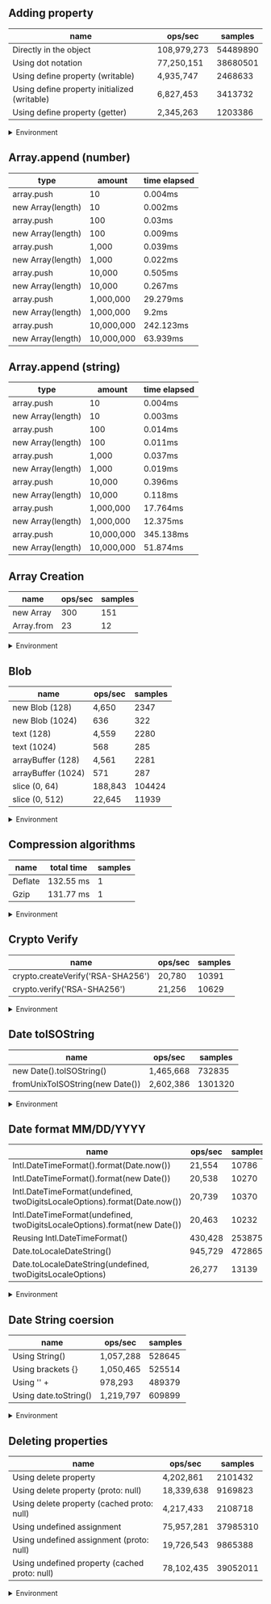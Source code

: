 ## Adding property

|name|ops/sec|samples|
|-|-|-|
|Directly in the object|108,979,273|54489890|
|Using dot notation|77,250,151|38680501|
|Using define property (writable)|4,935,747|2468633|
|Using define property initialized (writable)|6,827,453|3413732|
|Using define property (getter)|2,345,263|1203386|


<details>
<summary>Environment</summary>

* __Machine:__ linux x64 | 4 vCPUs | 7.6GB Mem
* __Run:__ Wed Oct 15 2025 20:51:14 GMT+0000 (Coordinated Universal Time)
* __Node:__ `v25.0.0`
</details>

<!--
{"environment":{"platform":"linux","arch":"x64","cpus":4,"totalMemory":7.597843170166016},"benchmarks":[{"name":"Directly in the object","samples":54489890,"opsSec":108979273.900252},{"name":"Using dot notation","samples":38680501,"opsSec":77250151.58598109},{"name":"Using define property (writable)","samples":2468633,"opsSec":4935747.576487064},{"name":"Using define property initialized (writable)","samples":3413732,"opsSec":6827453.704199814},{"name":"Using define property (getter)","samples":1203386,"opsSec":2345263.002984911}]}-->

## Array.append (number)

|type|amount|time elapsed|
|-|-|-|
array.push|10|0.004ms
new Array(length)|10|0.002ms
array.push|100|0.03ms
new Array(length)|100|0.009ms
array.push|1,000|0.039ms
new Array(length)|1,000|0.022ms
array.push|10,000|0.505ms
new Array(length)|10,000|0.267ms
array.push|1,000,000|29.279ms
new Array(length)|1,000,000|9.2ms
array.push|10,000,000|242.123ms
new Array(length)|10,000,000|63.939ms
## Array.append (string)

|type|amount|time elapsed|
|-|-|-|
array.push|10|0.004ms
new Array(length)|10|0.003ms
array.push|100|0.014ms
new Array(length)|100|0.011ms
array.push|1,000|0.037ms
new Array(length)|1,000|0.019ms
array.push|10,000|0.396ms
new Array(length)|10,000|0.118ms
array.push|1,000,000|17.764ms
new Array(length)|1,000,000|12.375ms
array.push|10,000,000|345.138ms
new Array(length)|10,000,000|51.874ms

## Array Creation

|name|ops/sec|samples|
|-|-|-|
|new Array|300|151|
|Array.from|23|12|


<details>
<summary>Environment</summary>

* __Machine:__ linux x64 | 4 vCPUs | 7.6GB Mem
* __Run:__ Wed Oct 15 2025 20:58:13 GMT+0000 (Coordinated Universal Time)
* __Node:__ `v25.0.0`
</details>

<!--
{"environment":{"platform":"linux","arch":"x64","cpus":4,"totalMemory":7.597843170166016},"benchmarks":[{"name":"new Array","samples":151,"opsSec":300.82931609815904},{"name":"Array.from","samples":12,"opsSec":23.09203023836702}]}-->

## Blob

|name|ops/sec|samples|
|-|-|-|
|new Blob (128)|4,650|2347|
|new Blob (1024)|636|322|
|text (128)|4,559|2280|
|text (1024)|568|285|
|arrayBuffer (128)|4,561|2281|
|arrayBuffer (1024)|571|287|
|slice (0, 64)|188,843|104424|
|slice (0, 512)|22,645|11939|


<details>
<summary>Environment</summary>

* __Machine:__ linux x64 | 4 vCPUs | 7.6GB Mem
* __Run:__ Wed Oct 15 2025 21:03:11 GMT+0000 (Coordinated Universal Time)
* __Node:__ `v25.0.0`
</details>

<!--
{"environment":{"platform":"linux","arch":"x64","cpus":4,"totalMemory":7.597843170166016},"benchmarks":[{"name":"new Blob (128)","samples":2347,"opsSec":4650.3571791338345},{"name":"new Blob (1024)","samples":322,"opsSec":636.3515255628633},{"name":"text (128)","samples":2280,"opsSec":4559.063030484101},{"name":"text (1024)","samples":285,"opsSec":568.3826501176108},{"name":"arrayBuffer (128)","samples":2281,"opsSec":4561.765625605688},{"name":"arrayBuffer (1024)","samples":287,"opsSec":571.0947223596543},{"name":"slice (0, 64)","samples":104424,"opsSec":188843.6200782333},{"name":"slice (0, 512)","samples":11939,"opsSec":22645.417747327505}]}-->

## Compression algorithms

|name|total time|samples|
|-|-|-|
|Deflate|132.55 ms|1|
|Gzip|131.77 ms|1|


<details>
<summary>Environment</summary>

* __Machine:__ linux x64 | 4 vCPUs | 7.6GB Mem
* __Run:__ Wed Oct 15 2025 21:10:41 GMT+0000 (Coordinated Universal Time)
* __Node:__ `v25.0.0`
</details>

<!--
{"environment":{"platform":"linux","arch":"x64","cpus":4,"totalMemory":7.597843170166016},"benchmarks":[{"name":"Deflate","samples":1,"totalTime":0.132553987},{"name":"Gzip","samples":1,"totalTime":0.131768475}]}-->

## Crypto Verify

|name|ops/sec|samples|
|-|-|-|
|crypto.createVerify('RSA-SHA256')|20,780|10391|
|crypto.verify('RSA-SHA256')|21,256|10629|


<details>
<summary>Environment</summary>

* __Machine:__ linux x64 | 4 vCPUs | 7.6GB Mem
* __Run:__ Wed Oct 15 2025 21:15:46 GMT+0000 (Coordinated Universal Time)
* __Node:__ `v25.0.0`
</details>

<!--
{"environment":{"platform":"linux","arch":"x64","cpus":4,"totalMemory":7.597843170166016},"benchmarks":[{"name":"crypto.createVerify('RSA-SHA256')","samples":10391,"opsSec":20780.029637589763},{"name":"crypto.verify('RSA-SHA256')","samples":10629,"opsSec":21256.33788191566}]}-->

## Date toISOString

|name|ops/sec|samples|
|-|-|-|
|new Date().toISOString()|1,465,668|732835|
|fromUnixToISOString(new Date())|2,602,386|1301320|


<details>
<summary>Environment</summary>

* __Machine:__ linux x64 | 4 vCPUs | 7.6GB Mem
* __Run:__ Wed Oct 15 2025 21:18:08 GMT+0000 (Coordinated Universal Time)
* __Node:__ `v25.0.0`
</details>

<!--
{"environment":{"platform":"linux","arch":"x64","cpus":4,"totalMemory":7.597843170166016},"benchmarks":[{"name":"new Date().toISOString()","samples":732835,"opsSec":1465668.1034254741},{"name":"fromUnixToISOString(new Date())","samples":1301320,"opsSec":2602386.0331470254}]}-->

## Date format MM/DD/YYYY

|name|ops/sec|samples|
|-|-|-|
|Intl.DateTimeFormat().format(Date.now())|21,554|10786|
|Intl.DateTimeFormat().format(new Date())|20,538|10270|
|Intl.DateTimeFormat(undefined, twoDigitsLocaleOptions).format(Date.now())|20,739|10370|
|Intl.DateTimeFormat(undefined, twoDigitsLocaleOptions).format(new Date())|20,463|10232|
|Reusing Intl.DateTimeFormat()|430,428|253875|
|Date.toLocaleDateString()|945,729|472865|
|Date.toLocaleDateString(undefined, twoDigitsLocaleOptions)|26,277|13139|


<details>
<summary>Environment</summary>

* __Machine:__ linux x64 | 4 vCPUs | 7.6GB Mem
* __Run:__ Wed Oct 15 2025 21:23:26 GMT+0000 (Coordinated Universal Time)
* __Node:__ `v25.0.0`
</details>

<!--
{"environment":{"platform":"linux","arch":"x64","cpus":4,"totalMemory":7.597843170166016},"benchmarks":[{"name":"Intl.DateTimeFormat().format(Date.now())","samples":10786,"opsSec":21554.166642927976},{"name":"Intl.DateTimeFormat().format(new Date())","samples":10270,"opsSec":20538.35545280218},{"name":"Intl.DateTimeFormat(undefined, twoDigitsLocaleOptions).format(Date.now())","samples":10370,"opsSec":20739.604537220683},{"name":"Intl.DateTimeFormat(undefined, twoDigitsLocaleOptions).format(new Date())","samples":10232,"opsSec":20463.854133647736},{"name":"Reusing Intl.DateTimeFormat()","samples":253875,"opsSec":430428.1636070751},{"name":"Date.toLocaleDateString()","samples":472865,"opsSec":945729.5630729418},{"name":"Date.toLocaleDateString(undefined, twoDigitsLocaleOptions)","samples":13139,"opsSec":26277.005730657165}]}-->

## Date String coersion

|name|ops/sec|samples|
|-|-|-|
|Using String()|1,057,288|528645|
|Using brackets {}|1,050,465|525514|
|Using '' + |978,293|489379|
|Using date.toString()|1,219,797|609899|


<details>
<summary>Environment</summary>

* __Machine:__ linux x64 | 4 vCPUs | 7.6GB Mem
* __Run:__ Wed Oct 15 2025 21:27:24 GMT+0000 (Coordinated Universal Time)
* __Node:__ `v25.0.0`
</details>

<!--
{"environment":{"platform":"linux","arch":"x64","cpus":4,"totalMemory":7.597843170166016},"benchmarks":[{"name":"Using String()","samples":528645,"opsSec":1057288.6508996813},{"name":"Using brackets {}","samples":525514,"opsSec":1050465.7340140059},{"name":"Using '' + ","samples":489379,"opsSec":978293.9501779089},{"name":"Using date.toString()","samples":609899,"opsSec":1219797.2510444878}]}-->

## Deleting properties

|name|ops/sec|samples|
|-|-|-|
|Using delete property|4,202,861|2101432|
|Using delete property (proto: null)|18,339,638|9169823|
|Using delete property (cached proto: null)|4,217,433|2108718|
|Using undefined assignment|75,957,281|37985310|
|Using undefined assignment (proto: null)|19,726,543|9865388|
|Using undefined property (cached proto: null)|78,102,435|39052011|


<details>
<summary>Environment</summary>

* __Machine:__ linux x64 | 4 vCPUs | 7.6GB Mem
* __Run:__ Wed Oct 15 2025 21:32:24 GMT+0000 (Coordinated Universal Time)
* __Node:__ `v25.0.0`
</details>

<!--
{"environment":{"platform":"linux","arch":"x64","cpus":4,"totalMemory":7.597843170166016},"benchmarks":[{"name":"Using delete property","samples":2101432,"opsSec":4202861.116837274},{"name":"Using delete property (proto: null)","samples":9169823,"opsSec":18339638.370710436},{"name":"Using delete property (cached proto: null)","samples":2108718,"opsSec":4217433.064666587},{"name":"Using undefined assignment","samples":37985310,"opsSec":75957281.90129814},{"name":"Using undefined assignment (proto: null)","samples":9865388,"opsSec":19726543.67005559},{"name":"Using undefined property (cached proto: null)","samples":39052011,"opsSec":78102435.89573182}]}-->
